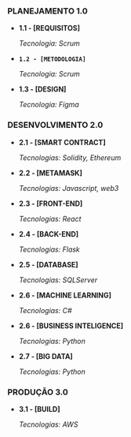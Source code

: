 ### PLANEJAMENTO 1.0
<ul>
  
  <li>
    <p><b>1.1 - [REQUISITOS] </b></p>
    <p><i> Tecnologia: Scrum </i></p>
  </li>
  
  <li>
    <p><b><code>1.2 - [METODOLOGIA]</code> </b></p>
    <p><i> Tecnologia: Scrum </i></p>
  </li> 
  
  <li>
    <p><b>1.3 - [DESIGN]   </b></p>
    <p><i> Tecnologia: Figma </i></p>
  </li>
  
</ul>



### DESENVOLVIMENTO 2.0
<ul>
  <li>
    <p><b>2.1 - [SMART CONTRACT]  </b></p>
    <p><i> Tecnologias: Solidity, Ethereum </i></p>
  </li>
  <li>
    <p><b>2.2 - [METAMASK]   </b></p>
    <p><i> Tecnologias: Javascript, web3 </i></p>
  </li> 
  
  <li>
    <p><b>2.3 - [FRONT-END]   </b></p>
    <p><i> Tecnologias: React </i></p>
  </li>
  
  <li>
    <p><b>2.4 - [BACK-END]    </b></p>
    <p><i> Tecnologias: Flask </i></p>
  </li>
  
  <li>
    <p><b>2.5 - [DATABASE]    </b></p>
    <p><i> Tecnologias: SQLServer </i></p>
  </li>
  
  <li>
    <p><b>2.6 - [MACHINE LEARNING]    </b></p>
    <p><i> Tecnologias: C# </i></p>
  </li>
  
  <li>
    <p><b>2.6 - [BUSINESS INTELIGENCE]    </b></p>
    <p><i> Tecnologias: Python </i></p>
  </li>
    
  <li>
    <p><b>2.7 - [BIG DATA]   </b></p>
    <p><i> Tecnologias: Python </i></p>
  </li>
  
</ul>

### PRODUÇÃO 3.0
<ul>
  
  <li>
    <p><b>3.1 - [BUILD]  </b></p>
    <p><i> Tecnologias: AWS </i></p>
  </li>
  
</ul>






